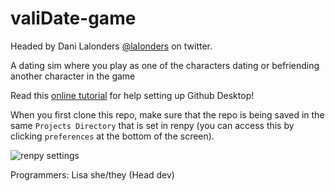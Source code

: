 # valiDate-game

Headed by Dani Lalonders [@laIonders](https://twitter.com/laIonders) on twitter.

A dating sim where you play as one of the characters dating or befriending another character in the game

Read this [online tutorial](https://pomelope.neocities.org/github_tutorial.html) for help setting up Github Desktop!

When you first clone this repo, make sure that the repo is being saved in the same `Projects Directory` that is set in renpy (you can access this by clicking `preferences` at the bottom of the screen).

![renpy settings](https://media.discordapp.net/attachments/519754564610818050/679183722112614440/Screen_Shot_2020-02-17_at_8.32.02_PM.png)

Programmers:
Lisa she/they (Head dev)
